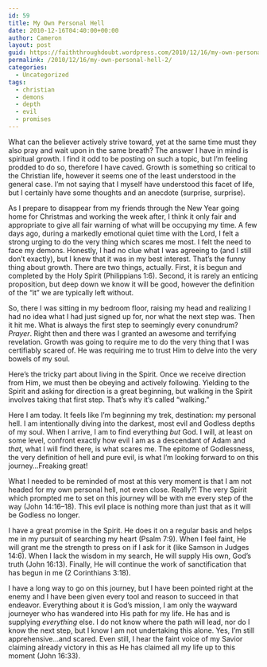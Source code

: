 ```yaml
---
id: 59
title: My Own Personal Hell
date: 2010-12-16T04:40:00+00:00
author: Cameron
layout: post
guid: https://faiththroughdoubt.wordpress.com/2010/12/16/my-own-personal-hell/
permalink: /2010/12/16/my-own-personal-hell-2/
categories:
  - Uncategorized
tags:
  - christian
  - demons
  - depth
  - evil
  - promises
---
```

What can the believer actively strive toward, yet at the same time must they also pray and wait upon in the same breath? The answer I have in mind is spiritual growth. I find it odd to be posting on such a topic, but I’m feeling prodded to do so, therefore I have caved. Growth is something so critical to the Christian life, however it seems one of the least understood in the general case. I’m not saying that I myself have understood this facet of life, but I certainly have some thoughts and an anecdote (surprise, surprise).

As I prepare to disappear from my friends through the New Year going home for Christmas and working the week after, I think it only fair and appropriate to give all fair warning of what will be occupying my time. A few days ago, during a markedly emotional quiet time with the Lord, I felt a strong urging to do the very thing which scares me most. I felt the need to face my demons. Honestly, I had no clue what I was agreeing to (and I still don’t exactly), but I knew that it was in my best interest. That’s the funny thing about growth. There are two things, actually. First, it is begun and completed by the Holy Spirit (Philippians 1:6). Second, it is rarely an enticing proposition, but deep down we know it will be good, however the definition of the “it” we are typically left without.

So, there I was sitting in my bedroom floor, raising my head and realizing I had no idea what I had just signed up for, nor what the next step was. Then it hit me. What is always the first step to seemingly every conundrum? _Prayer_. Right then and there was I granted an awesome and terrifying revelation. Growth was going to require me to do the very thing that I was certifiably scared of. He was requiring me to trust Him to delve into the very bowels of my soul.

Here’s the tricky part about living in the Spirit. Once we receive direction from Him, we must then be obeying and actively following. Yielding to the Spirit and asking for direction is a great beginning, but walking in the Spirit involves taking that first step. That’s why it’s called “walking.”

Here I am today. It feels like I’m beginning my trek, destination: my personal hell. I am intentionally diving into the darkest, most evil and Godless depths of my soul. When I arrive, I am to find everything _but_ God. I will, at least on some level, confront exactly how evil I am as a descendant of Adam and _that_, what I will find there, is what scares me. The epitome of Godlessness, the very definition of hell and pure evil, is what I’m looking forward to on this journey…Freaking great!

What I needed to be reminded of most at this very moment is that I am not headed for my own personal hell, not even close. Really?! The very Spirit which prompted me to set on this journey will be with me every step of the way (John 14:16–18). This evil place is nothing more than just that as it will be Godless no longer.

I have a great promise in the Spirit. He does it on a regular basis and helps me in my pursuit of searching my heart (Psalm 7:9). When I feel faint, He will grant me the strength to press on if I ask for it (like Samson in Judges 14:6). When I lack the wisdom in my search, He will supply His own, God’s truth (John 16:13). Finally, He will continue the work of sanctification that has begun in me (2 Corinthians 3:18).

I have a long way to go on this journey, but I have been pointed right at the enemy and I have been given every tool and reason to succeed in that endeavor. Everything about it is God’s mission, I am only the wayward journeyer who has wandered into His path for my life. He has and is supplying _everything_ else. I do not know where the path will lead, nor do I know the next step, but I know I am not undertaking this alone. Yes, I’m still apprehensive…and scared. Even still, I hear the faint voice of my Savior claiming already victory in this as He has claimed all my life up to this moment (John 16:33).